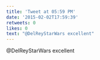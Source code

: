 ```yaml
---
title: 'Tweet at 05:59 PM'
date: '2015-02-02T17:59:39'
retweets: 0
likes: 0
text: "@DelReyStarWars excellent"
---
```

@DelReyStarWars excellent
